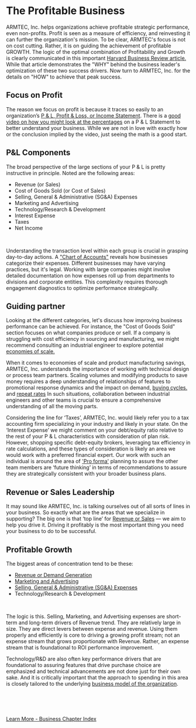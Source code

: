 
# The Profitable Business

ARMTEC, Inc. helps organizations achieve profitable strategic performance, even non-profits. Profit is seen as a measure of efficiency, and reinvesting it can further the organization's mission.  To be clear, ARMTEC's focus is not on cost cutting.  Rather, it is on guiding the achievement of profitable GROWTH.  The logic of the optimal combination of Profitability and Growth is clearly communicated in this important [Harvard Business Review article.](https://hbr.org/2005/04/the-relative-value-of-growth) While that article demonstrates the "WHY" behind the business leader's optimization of these two success drivers. Now turn to ARMTEC, Inc. for the details on "HOW" to achieve that peak success.  

## Focus on Profit

The reason we focus on profit is because it traces so easily to an organization’s [P & L, Profit & Loss, or Income Statement](https://corporatefinanceinstitute.com/resources/accounting/profit-and-loss-statement-pl/).  There is a [good video on how you might look at the percentages](https://www.youtube.com/watch?v=HUnifB9Ot90) on a P & L Statement to better understand your business.  While we are not in love with exactly how or the conclusion implied by the video, just seeing the math is a good start.

## P&L Components
The broad perspective of the large sections of your P & L is pretty instructive in principle.  Noted are the following areas: 

  - Revenue (or Sales)
  - Cost of Goods Sold (or Cost of Sales)
  - Selling, General & Administrative (SG&A) Expenses
  - Marketing and Advertising
  - Technology/Research & Development
  - Interest Expense
  - Taxes
  - Net Income

<br>

Understanding the transaction level within each group is crucial in grasping day-to-day actions. A ["Chart of Accounts"](https://www.accountingcoach.com/chart-of-accounts/explanation/2) reveals how businesses categorize their expenses. Different businesses may have varying practices, but it's legal. Working with large companies might involve detailed documentation on how expenses roll up from departments to divisions and corporate entities. This complexity requires thorough engagement diagnostics to optimize performance strategically. 


## Guiding partner

Looking at the different categories, let's discuss how improving business performance can be achieved. For instance, the "Cost of Goods Sold" section focuses on what companies produce or sell. If a company is struggling with cost efficiency in sourcing and manufacturing, we might recommend consulting an industrial engineer to explore potential [economies of scale.](https://www.investopedia.com/terms/e/economiesofscale.asp#:~:text=Investopedia%20%2F%20Mira%20Norian-,What%20Are%20Economies%20of%20Scale%3F,a%20larger%20number%20of%20goods.)
 
When it comes to economies of scale and product manufacturing savings, ARMTEC, Inc. understands the importance of working with technical design or process team partners. Scaling volumes and modifying products to save money requires a deep understanding of relationships of features to promotional response dynamics and the impact on demand, [buying cycles.](https://www.forentrepreneurs.com/buying-cycle-and-triggers) and [repeat rates](https://www.glew.io/guides/calculate-repeat-purchase-rate) In such situations, collaboration between industrial engineers and other teams is crucial to ensure a comprehensive understanding of all the moving parts.

Considering the line for ‘Taxes’, ARMTEC, Inc. would likely refer you to a tax accounting firm specializing in your industry and likely in your state.  On the ‘Interest Expense’ we might comment on your debt/equity ratio relative to the rest of your P & L characteristics with consideration of plan risk.  However, shopping specific debt-equity brokers, leveraging tax efficiency in rate calculations, and these types of consideration is likely an area we would work with a preferred financial expert.  Our work with such an individual is around the area of ['Pro forma'](https://www.accountingtools.com/articles/what-are-pro-forma-financial-statements.html#:~:text=Pro%20forma%20financial%20statements%20are,may%20occur%20in%20the%20future.) planning to assure the other team members are ‘future thinking’ in terms of recommendations to assure they are strategically consistent with your broader business plans.  

## Revenue or Sales Leadership

It may sound like ARMTEC, Inc. is talking ourselves out of all sorts of lines in your business.  So exactly what are the areas that we specialize in supporting?  The big one is that ‘top line’ for [Revenue or Sales](../business/demand.md) — we aim to help you drive it. Driving it profitably is the most important thing you need your business to do to be successful.  


## Profitable Growth

The biggest areas of concentration tend to be these:
 
   - [Revenue or Demand Generation](../business/demand.md)
   - [Marketing and Advertising](../business/adpromo.md)
   - [Selling, General & Administrative (SG&A) Expenses](../business/selling.md)
   - Technology/Research & Development

<br>

The logic is this.  Selling, Marketing, and Advertising expenses are short-term and long-term drivers of Revenue trend.   They are relatively large in size.  They are direct levers between expense and revenue.  Using them properly and efficiently is core to driving a growing profit stream; not an expense stream that grows proportionate with Revenue.  Rather, an expense stream that is foundational to ROI performance improvement.

Technology/R&D are also often key performance drivers that are foundational to assuring features that drive purchase choice are emphasized and technical advancements are not done just for their own sake.  And it is critically important that the approach to spending in this area is closely tailored to the underlying [business model of the organization](../business/models.md).


<br>
<br>
<br>

[Learn More - Business Chapter Index](../chapters.md#business)

